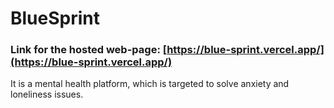# BlueSprint

### Link for the hosted web-page: [https://blue-sprint.vercel.app/](https://blue-sprint.vercel.app/)



It is a mental health platform, which is targeted to solve anxiety and loneliness issues.
